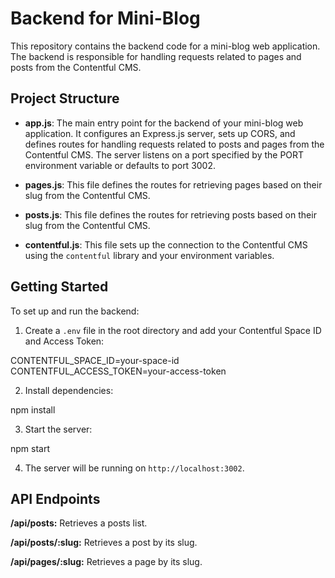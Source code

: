 # Backend for Mini-Blog

This repository contains the backend code for a mini-blog web application. The backend is responsible for handling requests related to pages and posts from the Contentful CMS.

## Project Structure

- **app.js**: The main entry point for the backend of your mini-blog web application. It configures an Express.js server, sets up CORS, and defines routes for handling requests related to posts and pages from the Contentful CMS. The server listens on a port specified by the PORT environment variable or defaults to port 3002.

- **pages.js**: This file defines the routes for retrieving pages based on their slug from the Contentful CMS.

- **posts.js**: This file defines the routes for retrieving posts based on their slug from the Contentful CMS.

- **contentful.js**: This file sets up the connection to the Contentful CMS using the `contentful` library and your environment variables.

## Getting Started

To set up and run the backend:

1. Create a `.env` file in the root directory and add your Contentful Space ID and Access Token:

CONTENTFUL_SPACE_ID=your-space-id
CONTENTFUL_ACCESS_TOKEN=your-access-token

2. Install dependencies:

npm install

3. Start the server:

npm start

4. The server will be running on `http://localhost:3002`.

## API Endpoints

**/api/posts:** Retrieves a posts list.

**/api/posts/:slug:** Retrieves a post by its slug.

**/api/pages/:slug:** Retrieves a page by its slug.

